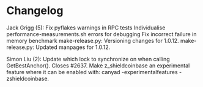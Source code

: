 Changelog
=========

Jack Grigg (5):
      Fix pyflakes warnings in RPC tests
      Individualise performance-measurements.sh errors for debugging
      Fix incorrect failure in memory benchmark
      make-release.py: Versioning changes for 1.0.12.
      make-release.py: Updated manpages for 1.0.12.

Simon Liu (2):
      Update which lock to synchronize on when calling GetBestAnchor().
      Closes #2637. Make z_shieldcoinbase an experimental feature where it     can be enabled with: canyad -experimentalfeatures -zshieldcoinbase.

